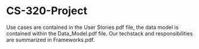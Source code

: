 # CS-320-Project

Use cases are contained in the User Stories pdf file, the data model is contained within the Data_Model.pdf file. Our techstack and responsibilities are summarized in Frameworks.pdf.
